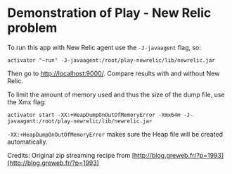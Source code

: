 Demonstration of Play - New Relic problem
=========================================

To run this app with New Relic agent use the `-J-javaagent` flag, so:

````
activator "~run" -J-javaagent:/root/play-newrelic/lib/newrelic.jar
````

Then go to [http://localhost:9000/](http://localhost:9000/). Compare results with and without New Relic.

To limit the amount of memory used and thus the size of the dump file, use the Xmx flag:

````
activator start -XX:+HeapDumpOnOutOfMemoryError -Xmx64m -J-javaagent:/root/play-newrelic/lib/newrelic.jar
````

`-XX:+HeapDumpOnOutOfMemoryError` makes sure the Heap file will be created automatically.

Credits:
Original zip streaming recipe from [http://blog.greweb.fr/?p=1993](http://blog.greweb.fr/?p=1993)
